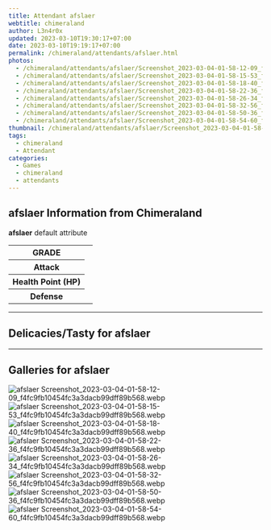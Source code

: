 ```yaml
---
title: Attendant afslaer
webtitle: chimeraland
author: L3n4r0x
updated: 2023-03-10T19:30:17+07:00
date: 2023-03-10T19:19:17+07:00
permalink: /chimeraland/attendants/afslaer.html
photos:
  - /chimeraland/attendants/afslaer/Screenshot_2023-03-04-01-58-12-09_f4fc9fb10454fc3a3dacb99dff89b568.webp
  - /chimeraland/attendants/afslaer/Screenshot_2023-03-04-01-58-15-53_f4fc9fb10454fc3a3dacb99dff89b568.webp
  - /chimeraland/attendants/afslaer/Screenshot_2023-03-04-01-58-18-40_f4fc9fb10454fc3a3dacb99dff89b568.webp
  - /chimeraland/attendants/afslaer/Screenshot_2023-03-04-01-58-22-36_f4fc9fb10454fc3a3dacb99dff89b568.webp
  - /chimeraland/attendants/afslaer/Screenshot_2023-03-04-01-58-26-34_f4fc9fb10454fc3a3dacb99dff89b568.webp
  - /chimeraland/attendants/afslaer/Screenshot_2023-03-04-01-58-32-56_f4fc9fb10454fc3a3dacb99dff89b568.webp
  - /chimeraland/attendants/afslaer/Screenshot_2023-03-04-01-58-50-36_f4fc9fb10454fc3a3dacb99dff89b568.webp
  - /chimeraland/attendants/afslaer/Screenshot_2023-03-04-01-58-54-60_f4fc9fb10454fc3a3dacb99dff89b568.webp
thumbnail: /chimeraland/attendants/afslaer/Screenshot_2023-03-04-01-58-12-09_f4fc9fb10454fc3a3dacb99dff89b568.webp
tags:
  - chimeraland
  - Attendant
categories:
  - Games
  - chimeraland
  - attendants
---
```


<section id="bootstrap-wrapper"><link rel="stylesheet" href="https://rawcdn.githack.com/dimaslanjaka/Web-Manajemen/0c3b5aa1813bd4abcd2c11bf3e37928b15c28664/css/bootstrap-5-3-0-alpha3-wrapper.css"/><h2 id="attribute">afslaer Information from Chimeraland</h2><p><b>afslaer</b> default attribute <table><tr><th>GRADE</th><td></td></tr><tr><th>Attack</th><td></td></tr><tr><th>Health Point (HP)</th><td></td></tr><tr><th>Defense</th><td></td></tr></table></p><hr/><h2 id="delicacies">Delicacies/Tasty for afslaer</h2><div class="bg-dark text-light"></div><hr/><div id="gallery"><h2>Galleries for afslaer</h2><div class="row"><div class="col-lg-6 col-12"><img src="/chimeraland/attendants/afslaer/Screenshot_2023-03-04-01-58-12-09_f4fc9fb10454fc3a3dacb99dff89b568.webp" alt="afslaer Screenshot_2023-03-04-01-58-12-09_f4fc9fb10454fc3a3dacb99dff89b568.webp"/></div><div class="col-lg-6 col-12"><img src="/chimeraland/attendants/afslaer/Screenshot_2023-03-04-01-58-15-53_f4fc9fb10454fc3a3dacb99dff89b568.webp" alt="afslaer Screenshot_2023-03-04-01-58-15-53_f4fc9fb10454fc3a3dacb99dff89b568.webp"/></div><div class="col-lg-6 col-12"><img src="/chimeraland/attendants/afslaer/Screenshot_2023-03-04-01-58-18-40_f4fc9fb10454fc3a3dacb99dff89b568.webp" alt="afslaer Screenshot_2023-03-04-01-58-18-40_f4fc9fb10454fc3a3dacb99dff89b568.webp"/></div><div class="col-lg-6 col-12"><img src="/chimeraland/attendants/afslaer/Screenshot_2023-03-04-01-58-22-36_f4fc9fb10454fc3a3dacb99dff89b568.webp" alt="afslaer Screenshot_2023-03-04-01-58-22-36_f4fc9fb10454fc3a3dacb99dff89b568.webp"/></div><div class="col-lg-6 col-12"><img src="/chimeraland/attendants/afslaer/Screenshot_2023-03-04-01-58-26-34_f4fc9fb10454fc3a3dacb99dff89b568.webp" alt="afslaer Screenshot_2023-03-04-01-58-26-34_f4fc9fb10454fc3a3dacb99dff89b568.webp"/></div><div class="col-lg-6 col-12"><img src="/chimeraland/attendants/afslaer/Screenshot_2023-03-04-01-58-32-56_f4fc9fb10454fc3a3dacb99dff89b568.webp" alt="afslaer Screenshot_2023-03-04-01-58-32-56_f4fc9fb10454fc3a3dacb99dff89b568.webp"/></div><div class="col-lg-6 col-12"><img src="/chimeraland/attendants/afslaer/Screenshot_2023-03-04-01-58-50-36_f4fc9fb10454fc3a3dacb99dff89b568.webp" alt="afslaer Screenshot_2023-03-04-01-58-50-36_f4fc9fb10454fc3a3dacb99dff89b568.webp"/></div><div class="col-lg-6 col-12"><img src="/chimeraland/attendants/afslaer/Screenshot_2023-03-04-01-58-54-60_f4fc9fb10454fc3a3dacb99dff89b568.webp" alt="afslaer Screenshot_2023-03-04-01-58-54-60_f4fc9fb10454fc3a3dacb99dff89b568.webp"/></div></div></div></section>